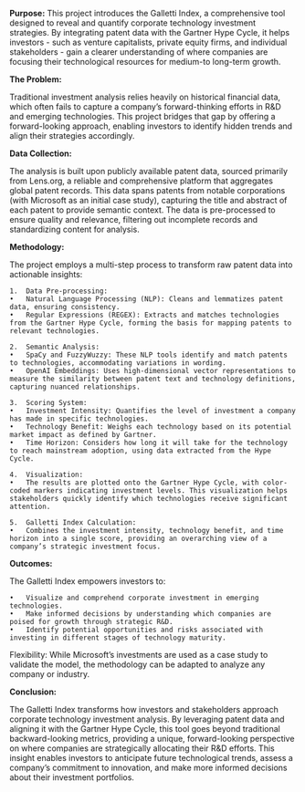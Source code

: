 **Purpose:** This project introduces the Galletti Index, a comprehensive tool designed to reveal and quantify corporate technology investment strategies. By integrating patent data with the Gartner Hype Cycle, it helps investors - such as venture capitalists, private equity firms, and individual stakeholders - gain a clearer understanding of where companies are focusing their technological resources for medium-to long-term growth.

**The Problem:**

Traditional investment analysis relies heavily on historical financial data, which often fails to capture a company’s forward-thinking efforts in R&D and emerging technologies. This project bridges that gap by offering a forward-looking approach, enabling investors to identify hidden trends and align their strategies accordingly.

**Data Collection:**

The analysis is built upon publicly available patent data, sourced primarily from Lens.org, a reliable and comprehensive platform that aggregates global patent records. This data spans patents from notable corporations (with Microsoft as an initial case study), capturing the title and abstract of each patent to provide semantic context. The data is pre-processed to ensure quality and relevance, filtering out incomplete records and standardizing content for analysis.

**Methodology:**

The project employs a multi-step process to transform raw patent data into actionable insights:

	1.	Data Pre-processing:
	•	Natural Language Processing (NLP): Cleans and lemmatizes patent data, ensuring consistency.
	•	Regular Expressions (REGEX): Extracts and matches technologies from the Gartner Hype Cycle, forming the basis for mapping patents to relevant technologies.
 
	2.	Semantic Analysis:
	•	SpaCy and FuzzyWuzzy: These NLP tools identify and match patents to technologies, accommodating variations in wording.
	•	OpenAI Embeddings: Uses high-dimensional vector representations to measure the similarity between patent text and technology definitions, capturing nuanced relationships.
 
	3.	Scoring System:
	•	Investment Intensity: Quantifies the level of investment a company has made in specific technologies.
	•	Technology Benefit: Weighs each technology based on its potential market impact as defined by Gartner.
	•	Time Horizon: Considers how long it will take for the technology to reach mainstream adoption, using data extracted from the Hype Cycle.
 
	4.	Visualization:
	•	The results are plotted onto the Gartner Hype Cycle, with color-coded markers indicating investment levels. This visualization helps stakeholders quickly identify which technologies receive significant attention.
 
	5.	Galletti Index Calculation:
	•	Combines the investment intensity, technology benefit, and time horizon into a single score, providing an overarching view of a company’s strategic investment focus.

**Outcomes:**

The Galletti Index empowers investors to:

	•	Visualize and comprehend corporate investment in emerging technologies.
	•	Make informed decisions by understanding which companies are poised for growth through strategic R&D.
	•	Identify potential opportunities and risks associated with investing in different stages of technology maturity.

Flexibility: While Microsoft’s investments are used as a case study to validate the model, the methodology can be adapted to analyze any company or industry.

**Conclusion:**

The Galletti Index transforms how investors and stakeholders approach corporate technology investment analysis. By leveraging patent data and aligning it with the Gartner Hype Cycle, this tool goes beyond traditional backward-looking metrics, providing a unique, forward-looking perspective on where companies are strategically allocating their R&D efforts. This insight enables investors to anticipate future technological trends, assess a company’s commitment to innovation, and make more informed decisions about their investment portfolios.
